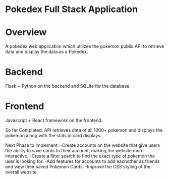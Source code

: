# Pokedex Full Stack Application 

# Overview
A pokedex web application which utilizes the pokemon public API to retrieve data and display the data as a Pokedex. 

# Backend 
Flask + Python on the backend and SQLite for the database. 

# Frontend 
Javascript + React framework on the frontend. 

So far Completed: 
API retrieves data of all 1000+ pokemon and displays the pokemon along with the stats in card displays.

Next Phase to implement:
-Create accounts on the website that give users the ability to save cards to their account, making the website more interactive. 
-Create a filter search to find the exact type of pokemon the user is looking for. 
-Add features for accounts to add eachother as friends and view their saved Pokemon Cards. 
-Improve the CSS styling of the overall website.
